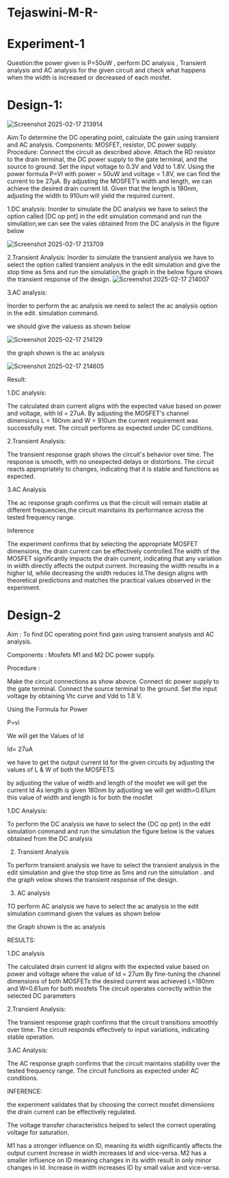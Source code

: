 # Tejaswini-M-R-
# Experiment-1
Question:the power given is P=50uW , perform DC analysis , Transient analysis and AC analysis for the given circuit and check what happens when the width is increased or decreased of each mosfet.
# Design-1:
![Screenshot 2025-02-17 213914](https://github.com/user-attachments/assets/3c6bf7a7-66ff-4d83-989d-fcc4213c9ba0)

Aim:To determine the DC operating point, calculate the gain using transient and AC analysis. Components: MOSFET, resistor, DC power supply. Procedure: Connect the circuit as described above. Attach the RD resistor to the drain terminal, the DC power supply to the gate terminal, and the source to ground. Set the input voltage to 0.3V and Vdd to 1.8V. Using the power formula P=VI with power = 50uW and voltage = 1.8V, we can find the current to be 27µA. By adjusting the MOSFET’s width and length, we can achieve the desired drain current Id. Given that the length is 180nm, adjusting the width to 910um will yield the required current.

   1.DC analysis:
     Inorder to simulate the DC analysis we have to select the option called [DC op pnt] in the 
     edit simulation command and run the simulation,we can see the vales obtained from the DC 
     analysis in the figure below
     
![Screenshot 2025-02-17 213709](https://github.com/user-attachments/assets/0f73ed0e-c699-4f84-8e6e-209da04c093c)


   2.Transient Analysis:
     Inorder to simulate the transient analysis we have to select the option called transient 
     analysis in the edit simulation and give the stop time as 5ms and run the simulation,the 
     graph in the below figure shows the transient response of the design.
     ![Screenshot 2025-02-17 214007](https://github.com/user-attachments/assets/41deaa9d-cbbf-44b6-af12-61eec643adc5)


   3.AC analysis:

   
   Inorder to perform the ac analysis we need to select the ac analysis option in the edit.
     simulation command.
     
   we should give the valuess as shown below

     
   ![Screenshot 2025-02-17 214129](https://github.com/user-attachments/assets/26d0a053-9f57-4466-bd28-1cf7da98944f)

     
   the graph shown is the ac analysis

     
   ![Screenshot 2025-02-17 214605](https://github.com/user-attachments/assets/e44973fe-fbf9-4e5a-9ae0-2110d13577b5)


 Result:

   1.DC analysis:

 The calculated drain current aligns with the expected value based on power and voltage, 
     with Id = 27uA. By adjusting the MOSFET's channel dimensions L = 180nm and W = 910um the 
     current requirement was successfully met. The circuit performs as expected under DC 
     conditions.

 2.Transient Analysis:

   The transient response graph shows the circuit's behavior over time. The response is 
     smooth, with no unexpected delays or distortions. The circuit reacts appropriately to 
     changes, indicating that it is stable and functions as expected.

   3.AC Analysis

 The ac response graph confirms us that the circuit will remain stable at different 
     frequencies,the circuit mainitains its performance across the tested frequency range.

 Inference

   The experiment confirms that by selecting the appropriate MOSFET dimensions, the drain 
    current can be effectively controlled.The width of the MOSFET significantly impacts the 
    drain current, indicating that any variation in width directly affects the output current.
    Increasing the width results in a higher Id, while decreasing the width reduces Id.The 
    design aligns with theoretical predictions and matches the practical values observed 
    in the experiment.



# Design-2
   Aim : To find DC operating point find gain using transient analysis and AC analysis.

   Components : Mosfets M1 and M2 DC power supply.

   Procedure :

   Make the circuit connections as show abovce.
   Connect dc power supply to the gate terminal.
   Connect the source terminal to the ground.
   Set the input voltage by obtaining Vtc curve and Vdd to 1.8 V.

   Using the Formula for Power

   P=vi

   We will get the Values of Id

   Id= 27uA


   we have to get the output current Id for the given circuits by adjusting the values of L & W of both the MOSFETS

   
   by adjusting the value of width and length of the mosfet we will get the current Id 
   As length is given 180nm by adjusting we will get width=0.61um this value of width and length is for both the mosfet

 1.DC Analysis:

   
   To perform the DC analysis we have to select the {DC op pnt} in the edit simulation command and run the simulation
     the figure below is the values obtained from the DC analysis


 
   2. Transient Analysis

   
   To perform transient analysis we have to select the transient analysis in the edit simulation
   and give the stop time as 5ms and run the simulation .
   and the graph velow shows the transient response of the design.



   3. AC analysis
 

   TO perform AC analysis we have to select the ac analysis in the edit simulation command given the values as shown below



   the Graph shown is the ac analysis


   
   RESULTS:

  1.DC analysis
  
  
  The calculated drain current Id aligns with the expected value based on power and voltage  where the value of Id = 27um 
  By fine-tuning the channel dimensions  of both MOSFETs  the desired current was achieved L=180nm and W=0.61um for both mosfets
  The circuit operates correctly within the selected DC parameters 

  
  2.Transient Analysis:

  The transient response graph confirms that the circuit transitions smoothly over time.
  The circuit responds effectively to input variations, indicating stable operation.

  
  3.AC Analysis:

  The AC response graph confirms that the circuit maintains stability over the tested frequency range.
  The circuit functions as expected under AC conditions.


  INFERENCE:


 the experiment validates that by choosing the correct mosfet dimensiions the drain current can be effectively regulated.

The voltage transfer characteristics  helped to select the correct operating voltage  for saturation.

 M1  has a stronger influence on ID, meaning its width significantly affects the output current  Increase in width increases Id  and vice-versa.
 M2 has a smaller influence on ID  meaning changes in its width result in only minor changes  in Id. Increase in width increases ID by small value and vice-versa.

    


   

     


